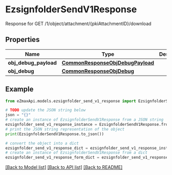 # EzsignfolderSendV1Response

Response for GET /1/object/attachment/{pkiAttachmentID}/download

## Properties

Name | Type | Description | Notes
------------ | ------------- | ------------- | -------------
**obj_debug_payload** | [**CommonResponseObjDebugPayload**](CommonResponseObjDebugPayload.md) |  | 
**obj_debug** | [**CommonResponseObjDebug**](CommonResponseObjDebug.md) |  | [optional] 

## Example

```python
from eZmaxApi.models.ezsignfolder_send_v1_response import EzsignfolderSendV1Response

# TODO update the JSON string below
json = "{}"
# create an instance of EzsignfolderSendV1Response from a JSON string
ezsignfolder_send_v1_response_instance = EzsignfolderSendV1Response.from_json(json)
# print the JSON string representation of the object
print(EzsignfolderSendV1Response.to_json())

# convert the object into a dict
ezsignfolder_send_v1_response_dict = ezsignfolder_send_v1_response_instance.to_dict()
# create an instance of EzsignfolderSendV1Response from a dict
ezsignfolder_send_v1_response_form_dict = ezsignfolder_send_v1_response.from_dict(ezsignfolder_send_v1_response_dict)
```
[[Back to Model list]](../README.md#documentation-for-models) [[Back to API list]](../README.md#documentation-for-api-endpoints) [[Back to README]](../README.md)


